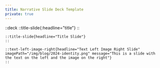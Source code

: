 ```yaml
---
title: Narrative Slide Deck Template
private: true
---
```


::deck 
    ::title-slide{:headline="title"}
    ::

    ::title-slide{headline="Title Slide"}
    ::

    ::text-left-image-right{headline="Text Left Image Right Slide" imagePath="/img/blog/2024-identity.png" message="This is a slide with the text on the left and the image on the right"}
    ::
